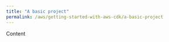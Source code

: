 ```yaml
---
title: "A basic project"
permalink: /aws/getting-started-with-aws-cdk/a-basic-project
---
```



Content